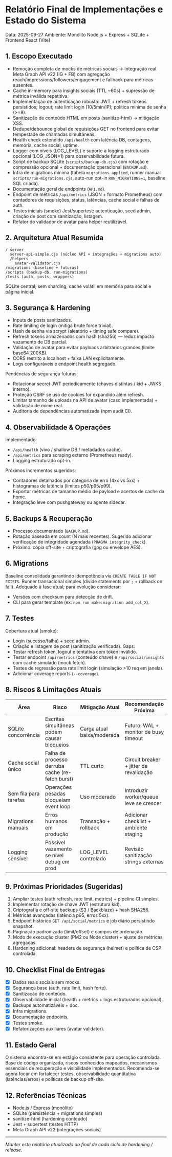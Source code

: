 # Relatório Final de Implementações e Estado do Sistema

Data: 2025-09-27
Ambiente: Monólito Node.js + Express + SQLite + Frontend React (Vite)

## 1. Escopo Executado
- Remoção completa de mocks de métricas sociais → Integração real Meta Graph API v22 (IG + FB) com agregação reach/impressions/followers/engagement e fallback para métricas ausentes.
- Cache in-memory para insights sociais (TTL ~60s) + supressão de métrica inválida repetitiva.
- Implementação de autenticação robusta: JWT + refresh tokens persistidos; logout; rate limit login (10/5min/IP); política mínima de senha (>=8).
- Sanitização de conteúdo HTML em posts (sanitize-html) → mitigação XSS.
- Dedupe/debounce global de requisições GET no frontend para evitar tempestade de chamadas simultâneas.
- Health check estendido `/api/health` com latência DB, contagens, memória, cache social, uptime.
- Logger com níveis (LOG_LEVEL) e suporte a logging estruturado opcional (LOG_JSON=1) para observabilidade futura.
- Script de backup SQLite (`scripts/backup-db.cjs`) com rotação e compressão opcional + documentação operacional (`BACKUP.md`).
- Infra de migrations mínima (tabela `migrations_applied`, runner manual `scripts/run-migrations.cjs`, auto-run opt-in `RUN_MIGRATIONS=1`, baseline SQL criada).
- Documentação geral de endpoints (`API.md`).
- Endpoint de métricas `/api/metrics` (JSON + formato Prometheus) com contadores de requisições, status, latências, cache social e falhas de auth.
- Testes iniciais (smoke) Jest/supertest: autenticação, seed admin, criação de post com sanitização, listagem.
- Refator do validador de avatar para helper reutilizável.

## 2. Arquitetura Atual Resumida
```
/ server
  server-api-simple.cjs (núcleo API + integrações + migrations auto)
  /helpers
    avatar-validator.cjs
/migrations (baseline + futuras)
/scripts (backup-db, run-migrations)
/tests (auth, posts, wrappers)
```
SQLite central; sem sharding; cache volátil em memória para social e página inicial.

## 3. Segurança & Hardening
- Inputs de posts sanitizados.
- Rate limiting de login (mitiga brute force trivial).
- Hash de senha via scrypt (aleatório + timing safe compare).
- Refresh tokens armazenados com hash (sha256) — reduz impacto vazamento de DB parcial.
- Validação de avatar para evitar payloads arbitrários grandes (limite base64 200KB).
- CORS restrito a localhost + faixa LAN explicitamente.
- Logs configuráveis e endpoint health segregado.

Pendências de segurança futuras:
- Rotacionar secret JWT periodicamente (chaves distintas / kid + JWKS interno).
- Proteção CSRF se uso de cookies for expandido além refresh.
- Limitar tamanho de uploads na API de avatar (caso implementada) + validação de mime real.
- Auditoria de dependências automatizada (npm audit CI).

## 4. Observabilidade & Operações
Implementado:
- `/api/health` (vivo / shallow DB / metadados cache).
- `/api/metrics` para scraping externo (Prometheus ready). 
- Logging estruturado opt-in.

Próximos incrementos sugeridos:
- Contadores detalhados por categoria de erro (4xx vs 5xx) + histogramas de latência (limites p50/p95/p99).
- Exportar métricas de tamanho médio de payload e acertos de cache da home.
- Integração leve com pushgateway ou agente sidecar.

## 5. Backups & Recuperação
- Processo documentado (`BACKUP.md`).
- Rotação baseada em count (N mais recentes). Sugerido adicionar verificação de integridade agendada (`PRAGMA integrity_check`).
- Próximo: cópia off-site + criptografia (gpg ou envelope AES).

## 6. Migrations
Baseline consolidada garantindo idempotência via `CREATE TABLE IF NOT EXISTS`.
Runner transacional simples (divide statements por `;` + rollback on fail). Adequado à fase atual; para evolução considerar:
- Versões com checksum para detecção de drift.
- CLI para gerar template (ex: `npm run make:migration add_col_X`).

## 7. Testes
Cobertura atual (smoke):
- Login (sucesso/falha) + seed admin.
- Criação e listagem de post (sanitização verificada).
Gaps:
- Testar refresh token, logout e tentativa com token inválido.
- Testar endpoint `/api/metrics` (conteúdo chave) e `/api/social/insights` com cache simulado (mock fetch).
- Testes de regressão para rate limit login (simulação >10 req em janela). 
- Adicionar coverage reports (`--coverage`).

## 8. Riscos & Limitações Atuais
| Área | Risco | Mitigação Atual | Recomendação Próxima |
|------|-------|-----------------|----------------------|
| SQLite concorrência | Escritas simultâneas podem causar bloqueios | Carga atual baixa/moderada | Futuro: WAL + monitor de busy timeout |
| Cache social único | Falha de processo derruba cache (re-fetch burst) | TTL curto | Circuit breaker + jitter de revalidação |
| Sem fila para tarefas | Operações pesadas bloqueiam event loop | Uso moderado | Introduzir worker/queue leve se crescer |
| Migrations manuais | Erros humanos em produção | Transação + rollback | Adicionar checklist + ambiente staging |
| Logging sensível | Possível vazamento se nível debug em prod | LOG_LEVEL controlado | Revisão sanitização strings externas |

## 9. Próximas Prioridades (Sugeridas)
1. Ampliar testes (auth refresh, rate limit, metrics) + pipeline CI simples.
2. Implementar rotação de chave JWT (estrutura kid).
3. Criptografia e off-site backups (S3 / Backblaze) + hash SHA256.
4. Métricas avançadas (latência p95, erros 5xx). 
5. Endpoint histórico `GET /api/social/metrics` e job diário persistindo snapshot.
6. Paginação padronizada (limit/offset) e campos de ordenação.
7. Modo de execução cluster (PM2 ou Node cluster) + ajuste de métricas agregadas.
8. Hardening adicional: headers de segurança (helmet) e política de CSP controlada.

## 10. Checklist Final de Entregas
- [x] Dados reais sociais sem mocks.
- [x] Segurança base (auth, rate limit, hash forte).
- [x] Sanitização de conteúdo.
- [x] Observabilidade inicial (health + metrics + logs estruturados opcional).
- [x] Backups automatizáveis + doc.
- [x] Infra migrations.
- [x] Documentação endpoints.
- [x] Testes smoke.
- [x] Refatorizações auxiliares (avatar validator).

## 11. Estado Geral
O sistema encontra-se em estágio consistente para operação controlada. Base de código organizada, riscos conhecidos mapeados, mecanismos essenciais de recuperação e visibilidade implementados. Recomenda-se agora focar em fortalecer testes, observabilidade quantitativa (latências/erros) e políticas de backup off-site.

## 12. Referências Técnicas
- Node.js / Express  (monólito)
- SQLite (persistência + migrations simples)
- sanitize-html (hardening conteúdo)
- Jest + supertest (testes HTTP)
- Meta Graph API v22 (integrações sociais)

---
_Manter este relatório atualizado ao final de cada ciclo de hardening / release._

